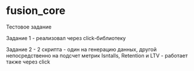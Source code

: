 # fusion_core

Тестовое задание

Задание 1 - реализовал через click-библиотеку


Задание 2 - 2 скрипта - один на генерацию данных, другой непосредственно на подсчет метрик Isntalls, Retention и LTV - работает также через click
